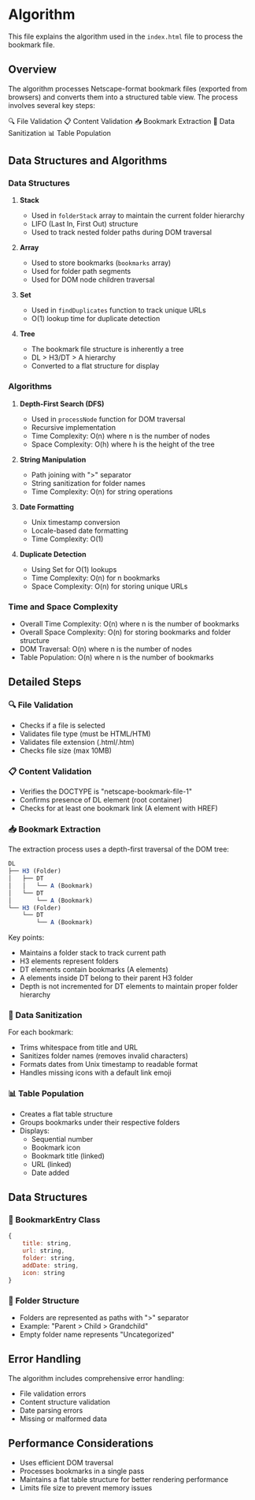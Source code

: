 # Algorithm

This file explains the algorithm used in the `index.html` file to process the bookmark file.

## Overview

The algorithm processes Netscape-format bookmark files (exported from browsers) and converts them into a structured table view. The process involves several key steps:

🔍 File Validation
📋 Content Validation
📥 Bookmark Extraction
🧹 Data Sanitization
📊 Table Population

## Data Structures and Algorithms

### Data Structures

1. **Stack**

   - Used in `folderStack` array to maintain the current folder hierarchy
   - LIFO (Last In, First Out) structure
   - Used to track nested folder paths during DOM traversal

2. **Array**

   - Used to store bookmarks (`bookmarks` array)
   - Used for folder path segments
   - Used for DOM node children traversal

3. **Set**

   - Used in `findDuplicates` function to track unique URLs
   - O(1) lookup time for duplicate detection

4. **Tree**
   - The bookmark file structure is inherently a tree
   - DL > H3/DT > A hierarchy
   - Converted to a flat structure for display

### Algorithms

1. **Depth-First Search (DFS)**

   - Used in `processNode` function for DOM traversal
   - Recursive implementation
   - Time Complexity: O(n) where n is the number of nodes
   - Space Complexity: O(h) where h is the height of the tree

2. **String Manipulation**

   - Path joining with ">" separator
   - String sanitization for folder names
   - Time Complexity: O(n) for string operations

3. **Date Formatting**

   - Unix timestamp conversion
   - Locale-based date formatting
   - Time Complexity: O(1)

4. **Duplicate Detection**
   - Using Set for O(1) lookups
   - Time Complexity: O(n) for n bookmarks
   - Space Complexity: O(n) for storing unique URLs

### Time and Space Complexity

- Overall Time Complexity: O(n) where n is the number of bookmarks
- Overall Space Complexity: O(n) for storing bookmarks and folder structure
- DOM Traversal: O(n) where n is the number of nodes
- Table Population: O(n) where n is the number of bookmarks

## Detailed Steps

### 🔍 File Validation

- Checks if a file is selected
- Validates file type (must be HTML/HTM)
- Validates file extension (.html/.htm)
- Checks file size (max 10MB)

### 📋 Content Validation

- Verifies the DOCTYPE is "netscape-bookmark-file-1"
- Confirms presence of DL element (root container)
- Checks for at least one bookmark link (A element with HREF)

### 📥 Bookmark Extraction

The extraction process uses a depth-first traversal of the DOM tree:

```javascript
DL
├── H3 (Folder)
│   ├── DT
│   │   └── A (Bookmark)
│   └── DT
│       └── A (Bookmark)
└── H3 (Folder)
    └── DT
        └── A (Bookmark)
```

Key points:

- Maintains a folder stack to track current path
- H3 elements represent folders
- DT elements contain bookmarks (A elements)
- A elements inside DT belong to their parent H3 folder
- Depth is not incremented for DT elements to maintain proper folder hierarchy

### 🧹 Data Sanitization

For each bookmark:

- Trims whitespace from title and URL
- Sanitizes folder names (removes invalid characters)
- Formats dates from Unix timestamp to readable format
- Handles missing icons with a default link emoji

### 📊 Table Population

- Creates a flat table structure
- Groups bookmarks under their respective folders
- Displays:
  - Sequential number
  - Bookmark icon
  - Bookmark title (linked)
  - URL (linked)
  - Date added

## Data Structures

### 📝 BookmarkEntry Class

```javascript
{
    title: string,
    url: string,
    folder: string,
    addDate: string,
    icon: string
}
```

### 📁 Folder Structure

- Folders are represented as paths with ">" separator
- Example: "Parent > Child > Grandchild"
- Empty folder name represents "Uncategorized"

## Error Handling

The algorithm includes comprehensive error handling:

- File validation errors
- Content structure validation
- Date parsing errors
- Missing or malformed data

## Performance Considerations

- Uses efficient DOM traversal
- Processes bookmarks in a single pass
- Maintains a flat table structure for better rendering performance
- Limits file size to prevent memory issues
